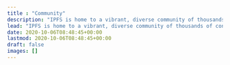 ```yaml
---
title : "Community"
description: "IPFS is home to a vibrant, diverse community of thousands of contributors and participants from all over the globe! Here's how to get help, support, or just hang out with other folks who are helping to build the distributed web."
lead: "IPFS is home to a vibrant, diverse community of thousands of contributors and participants from all over the globe! Here's how to get help, support, or just hang out with other folks who are helping to build the distributed web."
date: 2020-10-06T08:48:45+00:00
lastmod: 2020-10-06T08:48:45+00:00
draft: false
images: []
---
```


